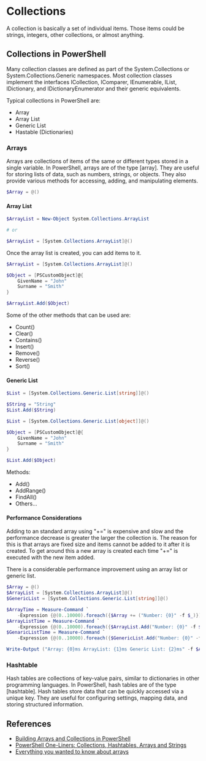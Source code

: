 # Collections

A collection is basically a set of individual items. Those items could be strings, integers, other collections, or almost anything.

## Collections in PowerShell

Many collection classes are defined as part of the System.Collections or System.Collections.Generic namespaces. Most collection classes implement the interfaces ICollection, IComparer, IEnumerable, IList, IDictionary, and IDictionaryEnumerator and their generic equivalents.

Typical collections in PowerShell are:

- Array
- Array List
- Generic List
- Hastable (Dictionaries)

### Arrays

Arrays are collections of items of the same or different types stored in a single variable. In PowerShell, arrays are of the type [array]. They are useful for storing lists of data, such as numbers, strings, or objects. They also provide various methods for accessing, adding, and manipulating elements.

```powershell
$Array = @()
```

#### Array List

```powershell
$ArrayList = New-Object System.Collections.ArrayList

# or 

$ArrayList = [System.Collections.ArrayList]@() 
```

Once the array list is created, you can add items to it.

```powershell
$ArrayList = [System.Collections.ArrayList]@()

$Object = [PSCustomObject]@{
    GivenName = "John"
    Surname = "Smith"
}

$ArrayList.Add($Object)
```

Some of the other methods that can be used are:

- Count()
- Clear()
- Contains()
- Insert()
- Remove()
- Reverse()
- Sort()

#### Generic List

```powershell
$List = [System.Collections.Generic.List[string]]@()

$String = "String"
$List.Add($String)
```

```powershell
$List = [System.Collections.Generic.List[object]]@()

$Object = [PSCustomObject]@{
    GivenName = "John"
    Surname = "Smith"
}

$List.Add($Object)
```

Methods:

- Add()
- AddRange()
- FindAll()
- Others...

#### Performance Considerations

Adding to an standard array using "+=" is expensive and slow and the performance decrease is greater the larger the collection is. The reason for this is that arrays are fixed size and items cannot be added to it after it is created. To get around this a new array is created each time "+=" is executed with the new item added.

There is a considerable performance improvement using an array list or generic list.

```powershell
$Array = @()
$ArrayList = [System.Collections.ArrayList]@()
$GenericList = [System.Collections.Generic.List[string]]@()

$ArrayTime = Measure-Command `
    -Expression {@(0..10000).foreach({$Array += ("Number: {0}" -f $_)})}
$ArrayListTime = Measure-Command `
    -Expression {@(0..10000).foreach({$ArrayList.Add("Number: {0}" -f $_)})}
$GenaricListTime = Measure-Command `
    -Expression {@(0..10000).foreach({$GenericList.Add("Number: {0}" -f $_)})}

Write-Output ("Array: {0}ms ArrayList: {1}ms Generic List: {2}ms" -f $ArrayTime.Milliseconds, $ArrayListTime.Milliseconds, $GenaricListTime.Milliseconds)
```

### Hashtable

Hash tables are collections of key-value pairs, similar to dictionaries in other programming languages. In PowerShell, hash tables are of the type [hashtable]. Hash tables store data that can be quickly accessed via a unique key. They are useful for configuring settings, mapping data, and storing structured information.

## References

- [Building Arrays and Collections in PowerShell](https://vexx32.github.io/2020/02/15/Building-Arrays-Collections/)
- [PowerShell One-Liners: Collections, Hashtables, Arrays and Strings](https://www.red-gate.com/simple-talk/sysadmin/powershell/powershell-one-liners-collections-hashtables-arrays-and-strings/)
- [Everything you wanted to know about arrays](https://learn.microsoft.com/en-us/powershell/scripting/learn/deep-dives/everything-about-arrays?view=powershell-7.4)
